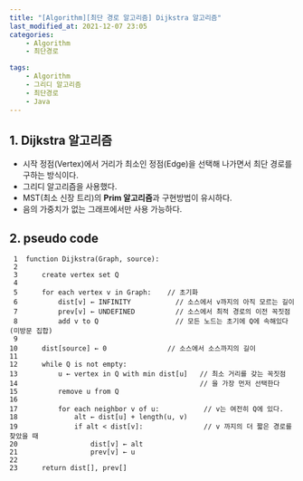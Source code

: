 ```yaml
---
title: "[Algorithm][최단 경로 알고리즘] Dijkstra 알고리즘"
last_modified_at: 2021-12-07 23:05
categories:
    - Algorithm
    - 최단경로

tags:
    - Algorithm
    - 그리디 알고리즘
    - 최단경로
    - Java
---
```


## 1. Dijkstra 알고리즘

* 시작 정점(Vertex)에서 거리가 최소인 정점(Edge)을 선택해 나가면서 최단 경로를 구하는 방식이다. 
* 그리디 알고리즘을 사용했다.
* MST(최소 신장 트리)의 <strong>Prim 알고리즘</strong>과 구현방법이 유시하다.
* 음의 가중치가 없는 그래프에서만 사용 가능하다.

## 2. pseudo code

```text
 1  function Dijkstra(Graph, source):
 2
 3      create vertex set Q
 4
 5      for each vertex v in Graph:    // 초기화
 6          dist[v] ← INFINITY           // 소스에서 v까지의 아직 모르는 길이
 7          prev[v] ← UNDEFINED          // 소스에서 최적 경로의 이전 꼭짓점
 8          add v to Q                   // 모든 노드는 초기에 Q에 속해있다 (미방문 집합)
 9
10      dist[source] ← 0               // 소스에서 소스까지의 길이
11
12      while Q is not empty:
13          u ← vertex in Q with min dist[u]   // 최소 거리를 갖는 꼭짓점
14                                             // 을 가장 먼저 선택한다
15          remove u from Q
16
17          for each neighbor v of u:           // v는 여전히 Q에 있다.
18              alt ← dist[u] + length(u, v)
19              if alt < dist[v]:               // v 까지의 더 짧은 경로를 찾았을 때
20                  dist[v] ← alt
21                  prev[v] ← u
22
23      return dist[], prev[]

```